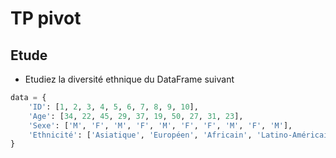 # TP pivot

## Etude 

- Etudiez la diversité ethnique du DataFrame suivant

```python
data = {
    'ID': [1, 2, 3, 4, 5, 6, 7, 8, 9, 10],
    'Age': [34, 22, 45, 29, 37, 19, 50, 27, 31, 23],
    'Sexe': ['M', 'F', 'M', 'F', 'M', 'F', 'F', 'M', 'F', 'M'],
    'Ethnicité': ['Asiatique', 'Européen', 'Africain', 'Latino-Américain', 'Européen', 'Asiatique', 'Africain', 'Européen', 'Latino-Américain', 'Asiatique']
}
```
